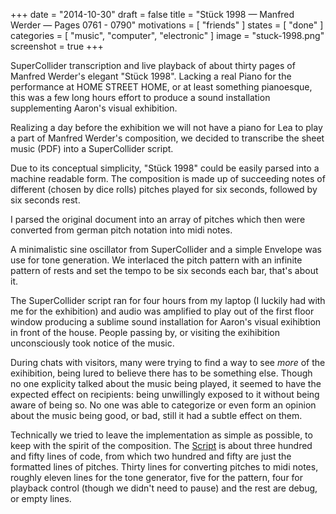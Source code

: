 +++
date = "2014-10-30"
draft = false
title = "Stück 1998 — Manfred Werder — Pages 0761 - 0790"
motivations = [ "friends" ]
states = [ "done" ]
categories = [ "music", "computer", "electronic" ]
image = "stuck-1998.png"
screenshot = true
+++

SuperCollider transcription and live playback of about thirty pages of Manfred Werder's elegant "Stück 1998". Lacking a real Piano for the performance at HOME STREET HOME, or at least something pianoesque, this was a few long hours effort to produce a sound installation supplementing Aaron's visual exhibition.
<!--more-->

Realizing a day before the exhibition we will not have a piano for Lea to play a part of Manfred Werder's composition, we decided to transcribe the sheet music (PDF) into a SuperCollider script.

Due to its conceptual simplicity, "Stück 1998" could be easily parsed into a machine readable form. The composition is made up of succeeding notes of different (chosen by dice rolls) pitches played for six seconds, followed by six seconds rest.

I parsed the original document into an array of pitches which then were converted from german pitch notation into midi notes.

A minimalistic sine oscillator from SuperCollider and a simple Envelope was use for tone generation. We interlaced the pitch pattern with an infinite pattern of rests and set the tempo to be six seconds each bar, that's about it.

The SuperCollider script ran for four hours from my laptop (I luckily had with me for the exhibition) and audio was amplified to play out of the first floor window producing a sublime sound installation for Aaron's visual exihibtion in front of the house. People passing by, or visiting the exihibition unconsciously took notice of the music.

During chats with visitors, many were trying to find a way to see _more_ of the exihibition, being lured to believe there has to be something else. Though no one explicity talked about the music being played, it seemed to have the expected effect on recipients: being unwillingly exposed to it without being aware of being so. No one was able to categorize or even form an opinion about the music being good, or bad, still it had a subtle effect on them.

Technically we tried to leave the implementation as simple as possible, to keep with the spirit of the composition. The [Script](https://gist.github.com/lennart/fbb901667c19f66d3d4e) is about three hundred and fifty lines of code, from which two hundred and fifty are just the formatted lines of pitches.  Thirty lines for converting pitches to midi notes, roughly eleven lines for the tone generator, five for the pattern, four for playback control (though we didn't need to pause) and the rest are debug, or empty lines.
